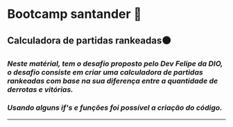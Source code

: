 # Bootcamp santander 🚀
## Calculadora de partidas rankeadas⚫

### _Neste matérial, tem o desafio proposto pelo Dev Felipe da DIO, o desafio consiste em criar uma calculadora de partidas rankeadas com base na sua diferença entre a quantidade de derrotas e vitórias._

### _Usando alguns if's e funções foi possível a criação do código._
---